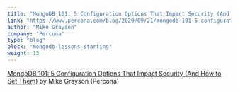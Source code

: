 ```yaml
---
title: "MongoDB 101: 5 Configuration Options That Impact Security (And How to Set Them)"
link: "https://www.percona.com/blog/2020/09/21/mongodb-101-5-configuration-options-that-impact-security-and-how-to-set-them/"
author: "Mike Grayson"
company: "Percona"
type: "blog"
block: "mongodb-lessons-starting"
weight: 13
---
```


[MongoDB 101: 5 Configuration Options That Impact Security (And How to Set Them)](https://www.percona.com/blog/2020/09/21/mongodb-101-5-configuration-options-that-impact-security-and-how-to-set-them/) by Mike Grayson (Percona)

